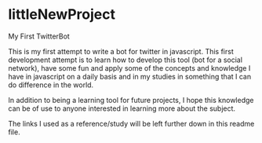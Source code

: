 # littleNewProject

My First TwitterBot

This is my first attempt to write a bot for twitter in javascript. This first development attempt is to learn how to develop this tool (bot for a social network), have some fun and apply some of the concepts and knowledge I have in javascript on a daily basis and in my studies in something that I can do difference in the world.

In addition to being a learning tool for future projects, I hope this knowledge can be of use to anyone interested in learning more about the subject.

The links I used as a reference/study will be left further down in this readme file.
